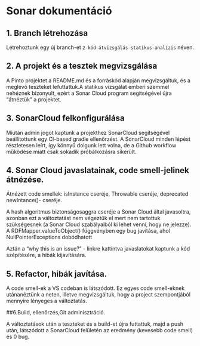 

# Sonar dokumentáció 


## 1. Branch létrehozása
Létrehoztunk egy új branch-et `2-kód-átvizsgálás-statikus-analízis` néven.

## 2. A projekt és a tesztek megvizsgálása
A Pinto projektet a README.md és a forráskód alapján megvizsgáltuk, és a meglévő teszteket lefuttattuk.A statikus vizsgálat emberi szemmel nehéznek bizonyult, ezért a Sonar Cloud program segítségével újra “átnéztük” a projektet. 

## 3. SonarCloud felkonfigurálása
Miután admin jogot kaptunk a projekthez SonarCloud segítségével beállítottunk egy CI-based gradle ellenőrzést. A SonarCloud minden lépést részletesen leírt, így könnyű dolgunk lett volna, de a Github workflow működése miatt csak sokadik próbálkozásra sikerült.

## 4. Sonar Cloud javaslatainak, code smell-jelinek átnézése.

Átnézett code smellek: isInstance cseréje, Throwable cseréje, deprecated newIntance()- cseréje.

A hash algoritmus biztonságosaggra cseréje a Sonar Cloud által javasoltra, azonban ezt a változtatást nem végeztük el mert nem tartottuk szükségesnek (a Sonar Cloud szabályaiból ki lehet venni, hogy ne jelezze). 
A RDFMapper.valueToObject() függvényben egy bug javítása, ahol NullPointerExceptions dobódhatott



Aztán a “why this is an issue?” - linkre kattintva javaslatokat kaptunk a kód szépítésére, a hibák kijavítására.




## 5. Refactor, hibák javítása.
A code smell-ek a VS codeban is látszódott. Ez egyes code smell-eknek utánanéztünk a neten, illetve megvizsgáltuk, hogy a project szempontjából mennyire lényeges a változtatás.

##6.Build, ellenőrzés,Git adminisztráció.

A változtatások után a teszteket és a build-et újra futtattuk, majd a push után, látszódott a SonarCloud felületén az eredmény (kevesebb code smell) és 0 bug.


